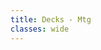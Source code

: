 ```yaml
---
title: Decks - Mtg
classes: wide
---
```


<div class="deck-list" data-stub="let-me-infect-you">&nbsp;</div>